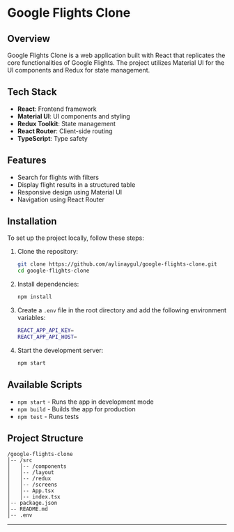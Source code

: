 # Google Flights Clone

## Overview
Google Flights Clone is a web application built with React that replicates the core functionalities of Google Flights. The project utilizes Material UI for the UI components and Redux for state management.

## Tech Stack
- **React**: Frontend framework
- **Material UI**: UI components and styling
- **Redux Toolkit**: State management
- **React Router**: Client-side routing
- **TypeScript**: Type safety

## Features
- Search for flights with filters
- Display flight results in a structured table
- Responsive design using Material UI
- Navigation using React Router

## Installation
To set up the project locally, follow these steps:

1. Clone the repository:
   ```sh
   git clone https://github.com/aylinaygul/google-flights-clone.git
   cd google-flights-clone
   ```

2. Install dependencies:
   ```sh
   npm install
   ```

3. Create a `.env` file in the root directory and add the following environment variables:
   ```sh
   REACT_APP_API_KEY=
   REACT_APP_API_HOST=
   ```

4. Start the development server:
   ```sh
   npm start
   ```

## Available Scripts
- `npm start` - Runs the app in development mode
- `npm build` - Builds the app for production
- `npm test` - Runs tests

## Project Structure
```
/google-flights-clone
│-- /src
│   │-- /components
│   │-- /layout
│   │-- /redux
│   │-- /screens
│   │-- App.tsx
│   │-- index.tsx
│-- package.json
│-- README.md
│-- .env
```
---

